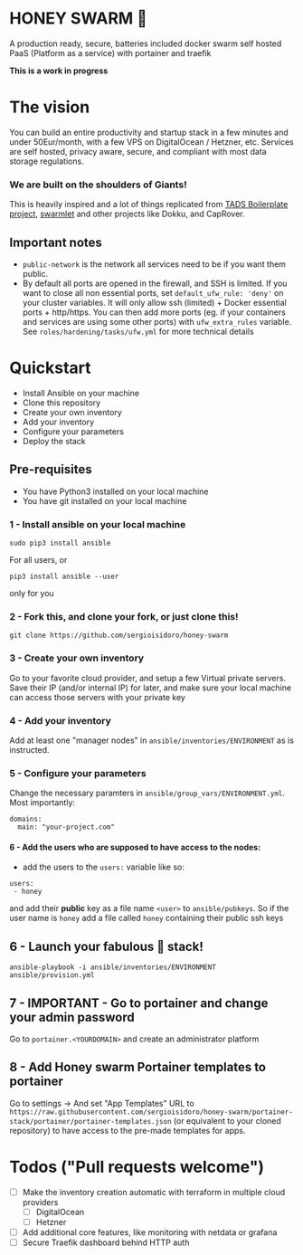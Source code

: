 # HONEY SWARM 🐝
A production ready, secure, batteries included docker swarm self hosted PaaS (Platform as a service) with portainer and traefik

**This is a work in progress**
# The vision
You can build an entire productivity and startup stack in a few minutes and under 50Eur/month, with a few VPS on DigitalOcean / Hetzner, etc. Services are self hosted, privacy aware, secure, and compliant with most data storage regulations.

### We are built on the shoulders of Giants!
This is heavily inspired and a lot of things replicated from [TADS Boilerplate project](https://github.com/thomvaill/tads-boilerplate), [swarmlet](https://swarmlet.dev/) and other projects like Dokku, and CapRover.

## Important notes
- `public-network` is the network all services need to be if you want them public.
- By default all ports are opened in the firewall, and SSH is limited. If you want to close all non essential ports, set `default_ufw_rule: 'deny'` on your cluster variables. It will only allow ssh (limited) + Docker essential ports + http/https. You can then add more ports (eg. if your containers and services are using some other ports) with `ufw_extra_rules` variable. See `roles/hardening/tasks/ufw.yml` for more technical details

# Quickstart

- Install Ansible on your machine
- Clone this repository
- Create your own inventory 
- Add your inventory 
- Configure your parameters
- Deploy the stack


## Pre-requisites
* You have Python3 installed on your local machine
* You have git installed on your local machine

### 1 - Install ansible on your local machine
```
sudo pip3 install ansible
``` 
For all users, or 
```
pip3 install ansible --user
```
only for you

### 2 - Fork this, and clone your fork, or just clone this!
`git clone https://github.com/sergioisidoro/honey-swarm`

### 3 - Create your own inventory 
Go to your favorite cloud provider, and setup a few Virtual private servers.
Save their IP (and/or internal IP) for later, and make sure your local machine
can access those servers with your private key

### 4 - Add your inventory 
Add at least one "manager nodes" in `ansible/inventories/ENVIRONMENT` as is instructed.

### 5 - Configure your parameters
Change the necessary paramters in `ansible/group_vars/ENVIRONMENT.yml`. Most importantly:
```
domains:
  main: "your-project.com"
```
#### 6 - Add the users who are supposed to have access to the nodes:
- add the users to the `users:` variable like so:
```
users:
 - honey
```

and add their **public** key as a file name `<user>` to `ansible/pubkeys`. So if the user name is `honey` add a file called `honey` containing their public ssh keys

## 6 - Launch your fabulous 💅 stack!
```
ansible-playbook -i ansible/inventories/ENVIRONMENT ansible/provision.yml 
```

## 7 - IMPORTANT - Go to portainer and change your admin password
Go to `portainer.<YOURDOMAIN>` and create an administrator platform

## 8 - Add Honey swarm Portainer templates to portainer 
Go to settings -> And set "App Templates" URL to `https://raw.githubusercontent.com/sergioisidoro/honey-swarm/portainer-stack/portainer/portainer-templates.json` (or equivalent to your cloned repository) to have access to the pre-made templates for apps.

# Todos ("Pull requests welcome")
- [ ] Make the inventory creation automatic with terraform in multiple cloud providers
  - [ ] DigitalOcean
  - [ ] Hetzner

- [ ] Add additional core features, like monitoring with netdata or grafana
- [ ] Secure Traefik dashboard behind HTTP auth